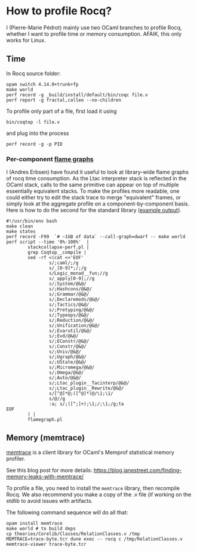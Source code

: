 # How to profile Rocq?

I (Pierre-Marie Pédrot) mainly use two OCaml branches to profile Rocq, whether I
want to profile time or memory consumption. AFAIK, this only works for Linux.

## Time

In Rocq source folder:

```
opam switch 4.14.0+trunk+fp
make world
perf record -g _build/install/default/bin/coqc file.v
perf report -g fractal,callee --no-children
```

To profile only part of a file, first load it using

```
bin/coqtop -l file.v
```

and plug into the process

```
perf record -g -p PID
```

### Per-component [flame graphs](https://github.com/brendangregg/FlameGraph)

I (Andres Erbsen) have found it useful to look at library-wide flame graphs of
rocq time consumption.  As the Ltac interpreter stack is reflected in the OCaml
stack, calls to the same primitive can appear on top of multiple essentially
equivalent stacks. To make the profiles more readable, one could either try to
edit the stack trace to merge "equivalent" frames, or simply look at the
aggregate profile on a component-by-component basis. Here is how to do the
second for the standard library ([example output](https://cdn.rawgit.com/andres-erbsen/b29b29cb6480dfc6a662062e4fcd0ae3/raw/304fc3fea9630c8e453929aa7920ca8a2a570d0b/stdlib_categorized_outermost.svg)).

```
#!/usr/bin/env bash
make clean
make states
perf record -F99  `# ~1GB of data` --call-graph=dwarf -- make world
perf script --time '0%-100%'  |
        stackcollapse-perf.pl |
        grep Coqtop__compile |
        sed -rf <(cat <<'EOF'
                s/;caml/;/g
                s/_[0-9]*;/;/g
                s/Logic_monad__fun;//g
                s/_apply[0-9];//g
                s/;System/@&@/
                s/;Hashcons/@&@/
                s/;Grammar/@&@/
                s/;Declaremods/@&@/
                s/;Tactics/@&@/
                s/;Pretyping/@&@/
                s/;Typeops/@&@/
                s/;Reduction/@&@/
                s/;Unification/@&@/
                s/;Evarutil/@&@/
                s/;Evd/@&@/
                s/;EConstr/@&@/
                s/;Constr/@&@/
                s/;Univ/@&@/
                s/;Ugraph/@&@/
                s/;UState/@&@/
                s/;Micromega/@&@/
                s/;Omega/@&@/
                s/;Auto/@&@/
                s/;Ltac_plugin__Tacinterp/@&@/
                s/;Ltac_plugin__Rewrite/@&@/
                s/[^@]*@;([^@]*)@/\1;\1/
                s/@//g
                :a; s/;([^;]+);\1;/;\1;/g;ta
EOF
        ) |
        flamegraph.pl
```

## Memory (memtrace)

[memtrace](https://github.com/janestreet/memtrace) is a client library
for OCaml's Memprof statistical memory profiler.

See this blog post for more details:
https://blog.janestreet.com/finding-memory-leaks-with-memtrace/

To profile a file, you need to install the `memtrace` library, then
recompile Rocq. We also recommend you make a copy of the .v file (if
working on the stdlib to avoid issues with artifacts.

The following command sequence will do all that:
```
opam install memtrace
make world # to build deps
cp theories/Corelib/Classes/RelationClasses.v /tmp
MEMTRACE=trace-byte.tcr dune exec -- rocq c /tmp/RelationClasses.v
memtrace-viewer trace-byte.tcr
```
